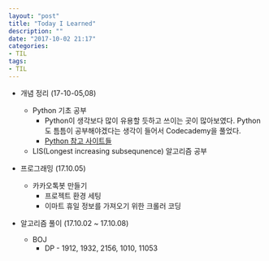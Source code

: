 ```yaml
---
layout: "post"
title: "Today I Learned"
description: ""
date: "2017-10-02 21:17"
categories:
- TIL
tags:
- TIL
---
```


- 개념 정리 (17-10-05,08)
  - Python 기초 공부
    - Python이 생각보다 많이 유용할 듯하고 쓰이는 곳이 많아보였다. Python도 틈틈이 공부해야겠다는 생각이 들어서 Codecademy을 풀었다. <br/>
    - [Python 참고 사이트들](http://ngee.tistory.com/263)
  - LIS(Longest increasing subsequnence) 알고리즘 공부


- 프로그래밍 (17.10.05)
  - 카카오톡봇 만들기
    - 프로젝트 환경 세팅
    - 이마트 휴일 정보를 가져오기 위한 크롤러 코딩


- 알고리즘 풀이 (17.10.02 ~ 17.10.08)
  - BOJ
    - DP - 1912, 1932, 2156, 1010, 11053

